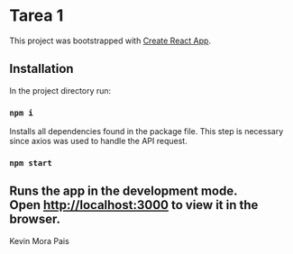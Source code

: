 # Tarea 1

This project was bootstrapped with [Create React App](https://github.com/facebook/create-react-app).

## Installation

In the project directory run:

### `npm i`

Installs all dependencies found in the package file.
This step is necessary since axios was used to handle the API request.

### `npm start`

Runs the app in the development mode.\
Open [http://localhost:3000](http://localhost:3000) to view it in the browser.
------------------------------------------------------------------------
Kevin Mora Pais